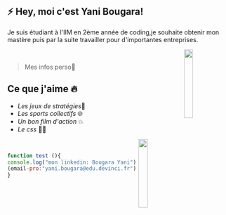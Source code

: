 ## :zap: Hey, moi c'est Yani Bougara!
<p> Je suis étudiant à l'IIM en 2ème année de coding,je souhaite obtenir mon mastère puis par la suite travailler pour d'importantes entreprises.</p>

<p margin top=50%>
<img align="right"width="20%" src="https://media.giphy.com/media/BURsqZUq4m5NjgTIg4/giphy.gif"/>
</p>

<br>

>Mes infos perso:green_heart:
 ## __Ce que j'aime__ :fire:
 * _Les jeux de stratégies_:monocle_face:
 * _Les sports collectifs_ :globe_with_meridians:
 * _Un bon film d'action_ :boom:
 * _Le css_ :technologist:

<p>
<img align="right"width="20%" src="https://www.livre-marketingdigital.fr/wp-content/uploads/2020/10/code-html.jpg"/>
</p>

<br>

 ```javascript 
 function test (){
console.log("mon linkedin: Bougara Yani");
(email-pro:"yani.bougara@edu.devinci.fr");
 }
 ```